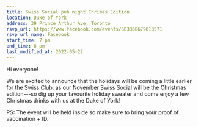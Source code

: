 ```yaml
---
title: Swiss Social pub night Chrimas Edition
location: Duke of York
address: 39 Prince Arthur Ave, Toronto
rsvp_url: https://www.facebook.com/events/583368679613571
rsvp_url_name: Facebook
start_time: 7 pm
end_time: 8 pm
last_modified_at: 2022-05-22
---
```


Hi everyone!

We are excited to announce that the holidays will be coming a little earlier
for the Swiss Club, as our November Swiss Social will be the Christmas
edition---so dig up your favourite holiday sweater and come enjoy a few
Christmas drinks with us at the Duke of York!

PS: The event will be held inside so make sure to bring your proof of
vaccination + ID.
